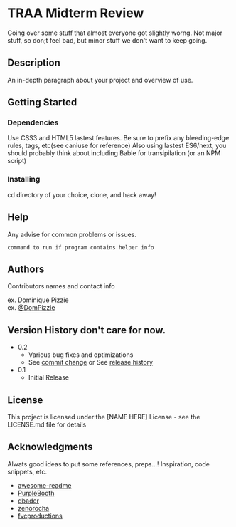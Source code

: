 # TRAA Midterm Review
Going over some stuff that almost everyone got slightly worng. Not major stuff, so don;t feel bad, but minor stuff we don't want to keep going.

## Description

An in-depth paragraph about your project and overview of use.

## Getting Started

### Dependencies

Use CSS3 and HTML5 lastest features. Be sure to prefix any bleeding-edge rules, tags, etc(see caniuse for reference) Also using lastest ES6/next, you should probably think about including Bable for transipilation (or an NPM script)

### Installing

cd directory of your choice, clone, and hack away!

## Help

Any advise for common problems or issues.
```
command to run if program contains helper info
```

## Authors

Contributors names and contact info

ex. Dominique Pizzie  
ex. [@DomPizzie](https://twitter.com/dompizzie)

## Version History don't care for now.

* 0.2
    * Various bug fixes and optimizations
    * See [commit change]() or See [release history]()
* 0.1
    * Initial Release

## License

This project is licensed under the [NAME HERE] License - see the LICENSE.md file for details

## Acknowledgments

Alwats good ideas to put some references, preps...!
Inspiration, code snippets, etc.
* [awesome-readme](https://github.com/matiassingers/awesome-readme)
* [PurpleBooth](https://gist.github.com/PurpleBooth/109311bb0361f32d87a2)
* [dbader](https://github.com/dbader/readme-template)
* [zenorocha](https://gist.github.com/zenorocha/4526327)
* [fvcproductions](https://gist.github.com/fvcproductions/1bfc2d4aecb01a834b46)